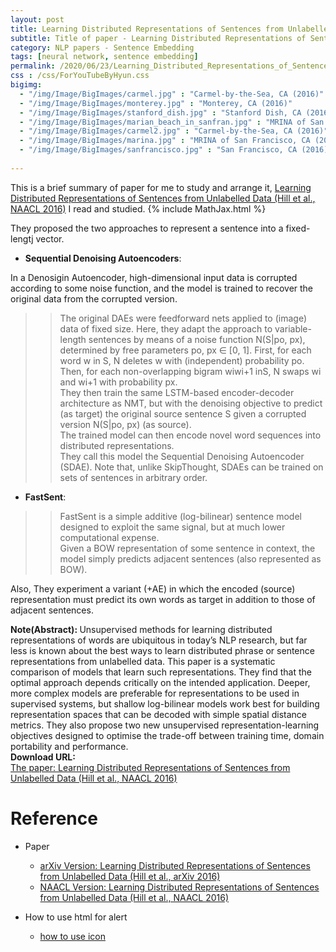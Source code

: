 ```yaml
---
layout: post
title: Learning Distributed Representations of Sentences from Unlabelled Data
subtitle: Title of paper - Learning Distributed Representations of Sentences from Unlabelled Data
category: NLP papers - Sentence Embedding
tags: [neural network, sentence embedding]
permalink: /2020/06/23/Learning_Distributed_Representations_of_Sentences_from_Unlabelled_Data/
css : /css/ForYouTubeByHyun.css
bigimg: 
  - "/img/Image/BigImages/carmel.jpg" : "Carmel-by-the-Sea, CA (2016)"
  - "/img/Image/BigImages/monterey.jpg" : "Monterey, CA (2016)"
  - "/img/Image/BigImages/stanford_dish.jpg" : "Stanford Dish, CA (2016)"
  - "/img/Image/BigImages/marian_beach_in_sanfran.jpg" : "MRINA of San Francisco, CA (2016)"
  - "/img/Image/BigImages/carmel2.jpg" : "Carmel-by-the-Sea, CA (2016)"
  - "/img/Image/BigImages/marina.jpg" : "MRINA of San Francisco, CA (2016)"
  - "/img/Image/BigImages/sanfrancisco.jpg" : "San Francisco, CA (2016)"
  
---
```


This is a brief summary of paper for me to study and arrange it, [Learning Distributed Representations of Sentences from Unlabelled Data (Hill et al., NAACL 2016)](https://www.aclweb.org/anthology/N16-1162/) I read and studied. 
{% include MathJax.html %}


They proposed the two approaches to represent a sentence into a fixed-lengtj vector. 

- **Sequential Denoising Autoencoders**:

 In a Denosigin Autoencoder, high-dimensional input data is corrupted according to some noise function, and the model is trained to recover the original data from the corrupted version.

>>The original DAEs were feedforward nets applied to (image) data of fixed size. Here, they adapt the approach to variable-length sentences by means of a noise function N(S|po, px), determined by free parameters po, px ∈ [0, 1]. First, for each word w in S, N deletes w with (independent) probability po.   
>>Then, for each non-overlapping bigram wiwi+1 inS, N swaps wi and wi+1 with probability px.     
>>They then train the same LSTM-based encoder-decoder architecture as NMT, but with the denoising objective to predict (as target) the original source sentence S given a corrupted version N(S|po, px) (as source).  
>>The trained model can then encode novel word sequences into distributed representations.   
>>They call this model the Sequential Denoising Autoencoder (SDAE). Note that, unlike SkipThought, SDAEs can be trained on sets of sentences in arbitrary order.

- **FastSent**:

>>FastSent is a simple additive (log-bilinear) sentence model designed to exploit the same signal, but at much lower computational expense.   
>>Given a BOW representation of some sentence in context, the model simply predicts adjacent sentences (also represented as BOW).  

Also, They experiment a variant (+AE) in which the encoded (source) representation must predict its own words as target in addition to those of adjacent sentences.

<div class="alert alert-info" role="alert"><i class="fa fa-info-circle"></i> <b>Note(Abstract): </b>
Unsupervised methods for learning distributed representations of words are ubiquitous in today’s NLP research, but far less is known about the best ways to learn distributed phrase or sentence representations from unlabelled data. This paper is a systematic comparison of models that learn such representations. They find that the optimal approach depends critically on the intended application. Deeper, more complex models are preferable for representations to be used in supervised systems, but shallow log-bilinear models work best for building representation spaces that can be decoded with simple spatial distance metrics. They also propose two new unsupervised representation-learning objectives designed to optimise the trade-off between training time, domain portability and performance.
</div>
    
<div class="alert alert-success" role="alert"><i class="fa fa-paperclip fa-lg"></i> <b>Download URL: </b><br>
  <a href="https://www.aclweb.org/anthology/N16-1162/">The paper: Learning Distributed Representations of Sentences from Unlabelled Data (Hill et al., NAACL 2016)</a>
</div>

# Reference 

- Paper 
  - [arXiv Version: Learning Distributed Representations of Sentences from Unlabelled Data (Hill et al., arXiv 2016)](https://arxiv.org/abs/1602.03483)
  - [NAACL Version: Learning Distributed Representations of Sentences from Unlabelled Data (Hill et al., NAACL 2016)](https://www.aclweb.org/anthology/N16-1162/)
  
- How to use html for alert
  - [how to use icon](http://idratherbewriting.com/documentation-theme-jekyll/mydoc_icons.html)
    






























